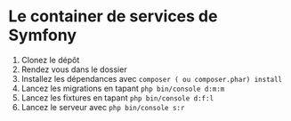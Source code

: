 # Le container de services de Symfony

1. Clonez le dépôt
2. Rendez vous dans le dossier
3. Installez les dépendances avec `composer ( ou composer.phar) install`
4. Lancez les migrations en tapant `php bin/console d:m:m`
5. Lancez les fixtures en tapant `php bin/console d:f:l`
6. Lancez le serveur avec `php bin/console s:r`


